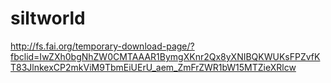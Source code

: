 # siltworld
http://fs.fai.org/temporary-download-page/?fbclid=IwZXh0bgNhZW0CMTAAAR1BymgXKnr2Qx8yXNIBQKWUKsFPZvfKT83JlnkexCP2mkViM9TbmEiUErU_aem_ZmFrZWR1bW15MTZieXRlcw
